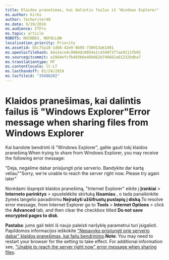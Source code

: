 ```yaml
---
title: Klaidos pranešimas, kai dalintis failus iš "Windows Explorer"
ms.author: kirks
author: Techwriter40
ms.date: 9/19/2018
ms.audience: ITPro
ms.topic: article
ROBOTS: NOINDEX, NOFOLLOW
localization_priority: Priority
ms.assetid: b5c75a18-1db8-42e9-8b95-730913a61491
ms.openlocfilehash: 64a1ece4c9904dc0054e1c4340f3f7ae9111fb95
ms.sourcegitcommit: e2864efcfb493b6e46b662b746661a61232bdba7
ms.translationtype: MT
ms.contentlocale: lt-LT
ms.lasthandoff: 01/24/2019
ms.locfileid: "29480202"
---
```

# <a name="error-message-when-sharing-files-from-windows-explorer"></a><span data-ttu-id="4e0df-102">Klaidos pranešimas, kai dalintis failus iš "Windows Explorer"</span><span class="sxs-lookup"><span data-stu-id="4e0df-102">Error message when sharing files from Windows Explorer</span></span>

<span data-ttu-id="4e0df-103">Kai bandote bendrinti iš "Windows Explorer", galite gauti tokį klaidos pranešimą:</span><span class="sxs-lookup"><span data-stu-id="4e0df-103">When trying to share from Windows Explorer, you may receive the following error message:</span></span>
  
<span data-ttu-id="4e0df-p101">"Deja, negalime dabar prisijungti prie serverio. Bandykite dar kartą vėliau"</span><span class="sxs-lookup"><span data-stu-id="4e0df-p101">"Sorry, we're unable to reach the server right now. Please try again later"</span></span>
  
<span data-ttu-id="4e0df-106">Norėdami išspręsti klaidos pranešimą, "Internet Explorer" eikite į **Įrankiai** \> **Interneto parinktys** \> spustelėkite skirtuką **Išsamiau** , o tada panaikinkite žymės langelio pavadinimu **Neįrašyti užšifruotų puslapių į diską**.</span><span class="sxs-lookup"><span data-stu-id="4e0df-106">To resolve error message, from Internet Explorer go to **Tools** \> **Internet Options** \> click the **Advanced** tab, and then clear the checkbox titled **Do not save encrypted pages to disk**.</span></span> 
  
 <span data-ttu-id="4e0df-p102">**Pastaba**: jums gali tekti iš naujo paleisti naršyklę parametrui turi įsigalioti. Papildomos informacijos ieškokite ["Nepavyko prisijungti prie serverio dabar" klaidos pranešimas, kai failų bendrinimo](https://go.microsoft.com/fwlink/?linkid=2022914).</span><span class="sxs-lookup"><span data-stu-id="4e0df-p102">**Note**: You may need to restart your browser for the setting to take effect. For additional information see, ["Unable to reach the server right now" error message when sharing files](https://go.microsoft.com/fwlink/?linkid=2022914).</span></span>
  

